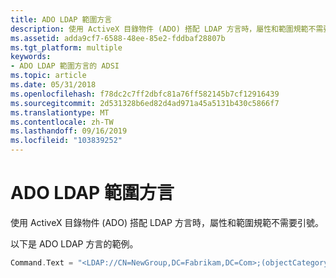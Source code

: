 ```yaml
---
title: ADO LDAP 範圍方言
description: 使用 ActiveX 目錄物件 (ADO) 搭配 LDAP 方言時，屬性和範圍規範不需要引號。
ms.assetid: adda9cf7-6588-48ee-85e2-fddbaf28807b
ms.tgt_platform: multiple
keywords:
- ADO LDAP 範圍方言的 ADSI
ms.topic: article
ms.date: 05/31/2018
ms.openlocfilehash: f78dc2c7ff2dbfc81a76ff582145b7cf12916439
ms.sourcegitcommit: 2d531328b6ed82d4ad971a45a5131b430c5866f7
ms.translationtype: MT
ms.contentlocale: zh-TW
ms.lasthandoff: 09/16/2019
ms.locfileid: "103839252"
---
```

# <a name="ado-ldap-ranging-dialect"></a>ADO LDAP 範圍方言

使用 ActiveX 目錄物件 (ADO) 搭配 LDAP 方言時，屬性和範圍規範不需要引號。

以下是 ADO LDAP 方言的範例。


```C++
Command.Text = "<LDAP://CN=NewGroup,DC=Fabrikam,DC=Com>;(objectCategory=group);name,member;Range=51-*;base"
```



 

 





